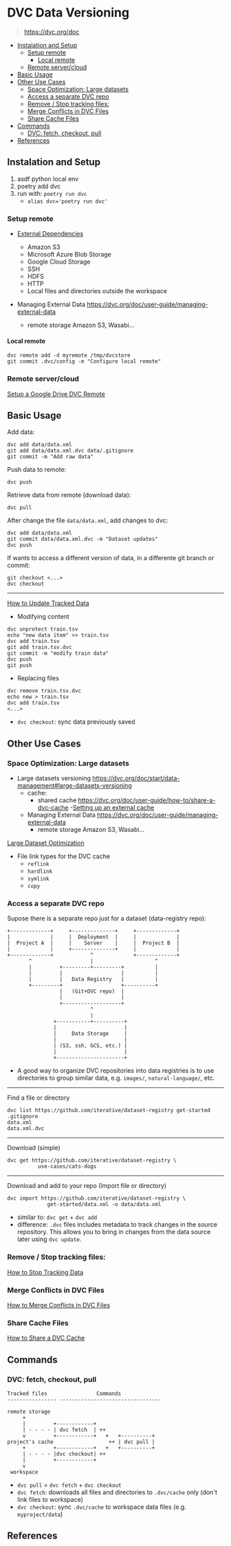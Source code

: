 # DVC Data Versioning
> https://dvc.org/doc

<!-- vim-markdown-toc GFM -->

* [Instalation and Setup](#instalation-and-setup)
    * [Setup remote](#setup-remote)
        * [Local remote](#local-remote)
    * [Remote server/cloud](#remote-servercloud)
* [Basic Usage](#basic-usage)
* [Other Use Cases](#other-use-cases)
    * [Space Optimization: Large datasets](#space-optimization-large-datasets)
    * [Access a separate DVC repo](#access-a-separate-dvc-repo)
    * [Remove / Stop tracking files:](#remove--stop-tracking-files)
    * [Merge Conflicts in DVC Files](#merge-conflicts-in-dvc-files)
    * [Share Cache Files](#share-cache-files)
* [Commands](#commands)
    * [DVC: fetch, checkout, pull](#dvc-fetch-checkout-pull)
* [References](#references)

<!-- vim-markdown-toc -->

## Instalation and Setup

1. asdf python local env
2. poetry add dvc
3. run with: `poetry run dvc`
    - `alias dvc='poetry run dvc'`

### Setup remote

- [External Dependencies](https://dvc.org/doc/user-guide/external-dependencies)
    - Amazon S3
    - Microsoft Azure Blob Storage
    - Google Cloud Storage
    - SSH
    - HDFS
    - HTTP
    - Local files and directories outside the workspace

- Managing External Data https://dvc.org/doc/user-guide/managing-external-data
    - remote storage Amazon S3, Wasabi...

#### Local remote

```
dvc remote add -d myremote /tmp/dvcstore
git commit .dvc/config -m "Configure local remote"
```

### Remote server/cloud

[Setup a Google Drive DVC Remote](https://dvc.org/doc/user-guide/setup-google-drive-remote)


## Basic Usage

Add data:

```
dvc add data/data.xml
git add data/data.xml.dvc data/.gitignore
git commit -m "Add raw data"
```

Push data to remote:

```
dvc push
```

Retrieve data from remote (download data):

```
dvc pull
```

After change the file `data/data.xml`, add changes to dvc:

```
dvc add data/data.xml
git commit data/data.xml.dvc -m "Dataset updates"
dvc push
```

If wants to access a different version of data, in a differente git branch or commit:

```
git checkout <...>
dvc checkout
```

---

[How to Update Tracked Data](https://dvc.org/doc/user-guide/how-to/update-tracked-data)

- Modifying content

```
dvc unprotect train.tsv
echo "new data item" >> train.tsv
dvc add train.tsv
git add train.tsv.dvc
git commit -m "modify train data"
dvc push
git push
```

- Replacing files

```
dvc remove train.tsv.dvc
echo new > train.tsv
dvc add train.tsv
<...>
```

- `dvc checkout`: sync data previously saved


## Other Use Cases

### Space Optimization: Large datasets

- Large datasets versioning https://dvc.org/doc/start/data-management#large-datasets-versioning
    - cache:
        - shared cache https://dvc.org/doc/user-guide/how-to/share-a-dvc-cache
        -[Setting up an external cache ](https://dvc.org/doc/user-guide/managing-external-data#setting-up-an-external-cache)
    - Managing External Data https://dvc.org/doc/user-guide/managing-external-data
        - remote storage Amazon S3, Wasabi...

[Large Dataset Optimization](https://dvc.org/doc/user-guide/large-dataset-optimization)

- File link types for the DVC cache
    - `reflink`
    - `hardlink`
    - `symlink`
    - `copy`

### Access a separate DVC repo

Supose there is a separate repo just for a dataset (data-registry repo):


```
+-------------+     +--------------+     +-------------+
|             |     |  Deployment  |     |             |
|  Project A  |     |    Server    |     |  Project B  |
|             |     +--------------+     |             |
+-------------+            ^             +-------------+
       ^                   |                    ^
       |         +---------+---------+          |
       |         |                   |          |
       |         |   Data Registry   |          |
       +---------+                   +----------+
                 |   (Git+DVC repo)  |
                 |                   |
                 +-------------------+
                           ^
                           |
               +-----------+----------+
               |                      |
               |     Data Storage     |
               |                      |
               | (S3, ssh, GCS, etc.) |
               |                      |
               +----------------------+
```

- A good way to organize DVC repositories into data registries is to use directories to group similar data, e.g. `images/`, `natural-language/`, etc.

---

Find a file or directory

```
dvc list https://github.com/iterative/dataset-registry get-started
.gitignore
data.xml
data.xml.dvc
```

---

Download (simple)

```
dvc get https://github.com/iterative/dataset-registry \
          use-cases/cats-dogs
```

---

Download and add to your repo (Import file or directory)

```
dvc import https://github.com/iterative/dataset-registry \
             get-started/data.xml -o data/data.xml
```

- similar to: `dvc get` + `dvc add`
- difference:  `.dvc` files includes metadata to track changes in the source repository. This allows you to bring in changes from the data source later using `dvc update`.

### Remove / Stop tracking files:

[How to Stop Tracking Data](https://dvc.org/doc/user-guide/how-to/stop-tracking-data)

### Merge Conflicts in DVC Files

[How to Merge Conflicts in DVC Files](https://dvc.org/doc/user-guide/how-to/merge-conflicts)

### Share Cache Files

[How to Share a DVC Cache](https://dvc.org/doc/user-guide/how-to/share-a-dvc-cache)

## Commands

### DVC: fetch, checkout, pull

```
Tracked files                Commands
---------------- ---------------------------------

remote storage
     +
     |         +------------+
     | - - - - | dvc fetch  | ++
     v         +------------+   +   +----------+
project's cache                  ++ | dvc pull |
     +         +------------+   +   +----------+
     | - - - - |dvc checkout| ++
     |         +------------+
     v
 workspace
```

- `dvc pull` = `dvc fetch` + `dvc checkout`
- `dvc fetch`: downloads all files and directories to `.dvc/cache` only (don't link files to workspace)
- `dvc checkout`: sync `.dvc/cache` to workspace data files (e.g. `myproject/data`)

## References

[^1]: [Versioning Data with DVC (Hands-On Tutorial!)](https://www.youtube.com/watch?v=kLKBcPonMYw)
[^2]: [Sharing Data and Models with DVC (Hands-On Data Science Tutorial!)](https://www.youtube.com/watch?v=EE7Gk84OZY8)
[^3]: [DVC: Data Registry](https://dvc.org/doc/use-cases/data-registry)





